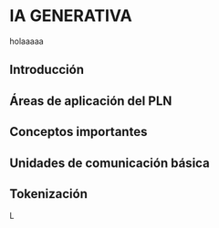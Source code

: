 # **IA GENERATIVA**

holaaaaa
## **Introducción**








## **Áreas de aplicación del PLN**




## **Conceptos importantes**



## **Unidades de comunicación básica**


## **Tokenización**

L